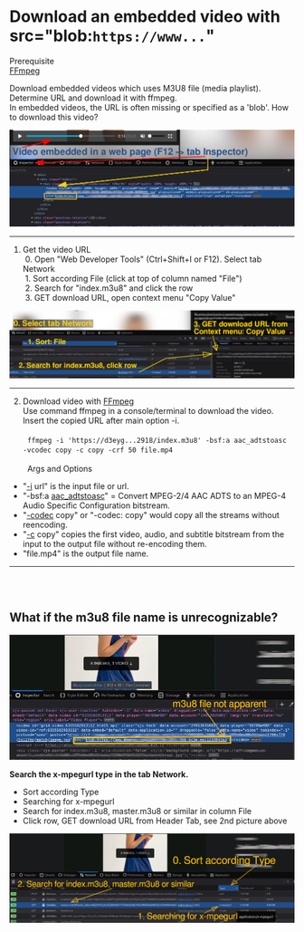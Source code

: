 # Download an embedded video with src="blob:`https://www...`"

Prerequisite \
[FFmpeg](https://ffmpeg.org/download.html)

Download embedded videos which uses M3U8 file (media playlist). Determine URL and download it with ffmpeg.\
In embedded videos, the URL is often missing or specified as a 'blob'. How to download this video?

![Embedded video](../../../img/blob_m3u8_download_inspector.jpg)
***

1. Get the video URL \
&nbsp;0. Open "Web Developer Tools" (Ctrl+Shift+I or F12). Select tab Network \
&nbsp;1. Sort according File (click at top of column named "File")\
&nbsp;2. Search for "index.m3u8" and click the row\
&nbsp;3. GET download URL, open context menu "Copy Value"

![Get video URL](../../../img/blob_m3u8_download_network.jpg)
***

2. Download video with [FFmpeg](https://ffmpeg.org/) \
Use command ffmpeg in a console/terminal to download the video.\
Insert the copied URL after main option -i.\
\
&nbsp;
``ffmpeg -i 'https://d3eyg...2918/index.m3u8' -bsf:a aac_adtstoasc -vcodec copy -c copy -crf 50 file.mp4`` \
\
&nbsp;
Args and Options

* "[-i](https://ffmpeg.org//ffmpeg-all.html#Main-options) url"  is the input file or url.
* "-bsf:a [aac_adtstoasc](https://ffmpeg.org/ffmpeg-bitstream-filters.html#aac_005fadtstoasc)" = Convert MPEG-2/4 AAC ADTS to an MPEG-4 Audio Specific Configuration bitstream.
* "[-codec](https://ffmpeg.org//ffmpeg-all.html#Stream-specifiers-1) copy" or "-codec: copy" would copy all the streams without reencoding.
* "[-c](https://ffmpeg.org//ffmpeg-all.html#Main-options) copy" copies the first video, audio, and subtitle bitstream from the input to the output file without re-encoding them.
* "file.mp4" is the output file name.

***
\
&nbsp;

## What if the m3u8 file name is unrecognizable?

![Example unrecognizable m3u8 file name](../../../img/m3u8_not_apparent_inspector.jpg)

**Search the x-mpegurl type in the tab Network.**

* Sort according Type
* Searching for x-mpegurl
* Search for index.m3u8, master.m3u8 or similar in column File
* Click row, GET download URL from Header Tab, see 2nd picture above

![Search x-mpegurl](../../../img/m3u8_not_apparent_network.jpg)
